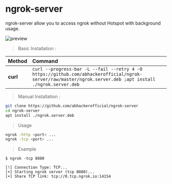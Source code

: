 # ngrok-server
ngrok-server allow you to access ngrok without Hotspot with background usage.

![preview](https://user-images.githubusercontent.com/63346676/100966671-7962ae00-3553-11eb-95e7-c9e704478415.jpg)

> Basic Installation :

| Method    | Command
|:----------|:--------------------------------------------------------------------------------------------------|
|  **curl** |`curl --progress-bar -L --fail --retry 4 -O https://github.com/abhackerofficial/ngrok-server/raw/master/ngrok.server.deb ;apt install ./ngrok.server.deb` |

> Manual Installation :
```bash
git clone https://github.com/abhackerofficial/ngrok-server
cd ngrok-server
apt install ./ngrok.server.deb
```

> Usage
```bash
ngrok -http <port> ...
ngrok -tcp <port> ...
```

> Example
```
$ ngrok -tcp 8080

[!] Connection Type: TCP...
[+] Starting ngrok server (tcp 8080)...
[+] Share TCP link: tcp://0.tcp.ngrok.io:14154
```
